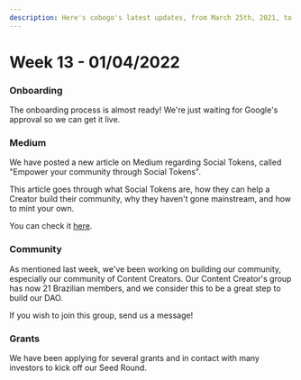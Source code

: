 ```yaml
---
description: Here's cobogo's latest updates, from March 25th, 2021, to April 1st, 2022
---
```


# Week 13 - 01/04/2022

### Onboarding

The onboarding process is almost ready! We're just waiting for Google's approval so we can get it live.

### Medium

We have posted a new article on Medium regarding Social Tokens, called "Empower your community through Social Tokens".&#x20;

This article goes through what Social Tokens are, how they can help a Creator build their community, why they haven't gone mainstream, and how to mint your own.

You can check it [here](https://medium.com/@cobogosocial/empower-your-community-through-social-tokens-504484800836).&#x20;

### Community

As mentioned last week, we've been working on building our community, especially our community of Content Creators. Our Content Creator's group has now 21 Brazilian members, and we consider this to be a great step to build our DAO.&#x20;

If you wish to join this group, send us a message!

### Grants

We have been applying for several grants and in contact with many investors to kick off our Seed Round.
